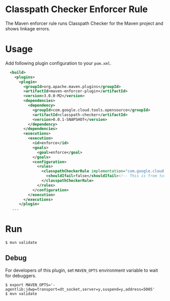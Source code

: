 # Classpath Checker Enforcer Rule

The Maven enforcer rule runs Classpath Checker for the Maven project and shows linkage errors.

# Usage

Add following plugin configuration to your `pom.xml`.

```xml
  <build>
    <plugins>
      <plugin>
        <groupId>org.apache.maven.plugins</groupId>
        <artifactId>maven-enforcer-plugin</artifactId>
        <version>3.0.0-M2</version>
        <dependencies>
          <dependency>
            <groupId>com.google.cloud.tools.opensource</groupId>
            <artifactId>classpath-checker</artifactId>
            <version>0.0.1-SNAPSHOT</version>
          </dependency>
        </dependencies>
        <executions>
          <execution>
            <id>enforce</id>
            <goals>
              <goal>enforce</goal>
            </goals>
            <configuration>
              <rules>
                <classpathCheckerRule implementation="com.google.cloud.tools.opensource.enforcer.ClasspathCheckerRule">
                  <shouldIfail>false</shouldIfail><!-- This is from tutorial -->
                </classpathCheckerRule>
              </rules>
            </configuration>
          </execution>
        </executions>
      </plugin>
   ...
```

# Run

```
$ mvn validate
```

## Debug

For developers of this plugin, set `MAVEN_OPTS` environment variable to wait for
debuggers.

```
$ export MAVEN_OPTS='-agentlib:jdwp=transport=dt_socket,server=y,suspend=y,address=5005'
$ mvn validate
```

